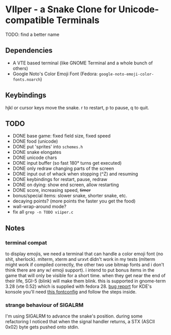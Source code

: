 # VIIper - a Snake Clone for Unicode-compatible Terminals

TODO: find a better name

## Dependencies

 - A VTE based terminal (like GNOME Terminal and a whole bunch of others)
 - Google Noto's Color Emoji Font (Fedora: `google-noto-emoji-color-fonts.noarch`)

## Keybindings

hjkl or cursor keys move the snake. 
r to restart, p to pause, q to quit. 

## TODO

 - DONE base game: fixed field size, fixed speed
 - DONE food (unicode)
 - DONE put 'sprites' into `schemes.h`
 - DONE snake elongates
 - DONE unicode chars
 - DONE input buffer (so fast 180° turns get executed)
 - DONE only redraw changing parts of the screen
 - DONE input out of whack when stopping (^Z) and resuming
 - DONE keybindings for restart, pause, redraw
 - DONE on dying: show end screen, allow restarting
 - DONE score, increasing speed, ~~timer~~
 - bonus/special items: slower snake, shorter snake, etc.
 - decaying points? (more points the faster you get the food)
 - wall-wrap-around mode?
 - fix all `grep -n TODO viiper.c`

## Notes

### terminal compat

to display emojis, we need a terminal that can handle a color emoji font (no
shit, sherlock). mlterm, xterm and urxvt didn't work in my tests (mlterm might
work if compiled correctly, the other two use bitmap fonts and i don't think
there are any w/ emoji support). 
i intend to put bonus items in the game that will only be visible for a short
time. when they get near the end of their life, SGI-5 (blink) will make them
blink. this is supported in gnome-term 3.28 (vte 0.52) which is supplied with
fedora 28. [bug report](https://bugzilla.gnome.org/show_bug.cgi?id=579964)
for KDE's konsole you'll need [this
fontconfig](https://gist.github.com/IgnoredAmbience/7c99b6cf9a8b73c9312a71d1209d9bbb)
and follow the steps inside.


### strange behaviour of SIGALRM

I'm using SIGALRM to advance the snake's position. during some refactoring I
noticed that when the signal handler returns, a STX (ASCII 0x02) byte gets
pushed onto stdin.
